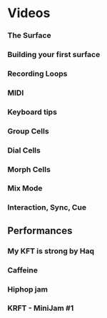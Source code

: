 # Videos

<!-- ### NEW STREAM | my KRFT is Strong surface walkthrough │ haQ attaQ LIVE ep 9.2
[![NEW STREAM | my KRFT is Strong surface walkthrough │ haQ attaQ LIVE ep 9.2](https://img.youtube.com/vi/O-vR5SX8TlQ/0.jpg)](https://www.youtube.com/watch?v=O-vR5SX8TlQ "NEW STREAM | my KRFT is Strong surface walkthrough │ haQ attaQ LIVE ep 9.2")

 -->
<!-- ### My KRFT is strong │ Live performance - haQ attaQ
[![My KRFT is strong │ Live performance - haQ attaQ](https://img.youtube.com/vi/CTu4w3BIvhI/0.jpg)](https://www.youtube.com/watch?v=CTu4w3BIvhI "My KRFT is strong │ Live performance - haQ attaQ")

### KRFT - MiniJam #1
[![KRFT - MiniJam #1
](https://img.youtube.com/vi/rCEU8k2Jao0/0.jpg)](https://www.youtube.com/watch?v=rCEU8k2Jao0 "KRFT - MiniJam #1
")
 -->

### The Surface 

<div class="vid" src="hqfRW53han0"></div>

### Building your first surface 

<div class="vid" src="h3IloBevUTA"></div>

### Recording Loops 

<div class="vid" src="hC_VEVwLopY"></div>


### MIDI 

<div class="vid" src="4h6CW2ahMqs"></div>


### Keyboard tips 

<div class="vid" src="x4VxICpB4Rs"></div>


### Group Cells 

<div class="vid" src="cpfezeQYIkk"></div>


### Dial Cells

<div class="vid" src="QrFeu73-UKM"></div>


### Morph Cells

<div class="vid" src="d3Fa1Skva6s"></div>

### Mix Mode

<div class="vid" src="40XJM0kk0a8"></div>

### Interaction, Sync, Cue

<div class="vid" src="3rmyCseIQb4"></div>










## Performances

### My KFT is strong by Haq 

<div class="vid" src="CTu4w3BIvhI"></div>


### Caffeine 

<div class="vid" src="PBkuUxAxRGg"></div>



### Hiphop jam 

<div class="vid" src="VkXY0S4klJ8"></div>



### KRFT - MiniJam #1

<div class="vid" src="rCEU8k2Jao0"></div>
